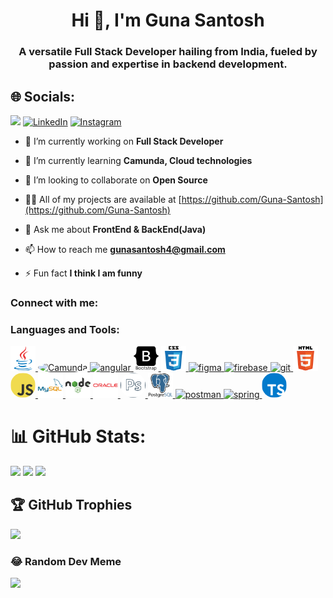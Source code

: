 <h1 align="center">Hi 👋, I'm Guna Santosh</h1>
<h3 align="center">A versatile Full Stack Developer hailing from India, fueled by passion and expertise in backend development.</h3>

## 🌐 Socials:
 [![](https://visitcount.itsvg.in/api?id=Guna-Santosh&icon=0&color=0)](https://visitcount.itsvg.in)
[![LinkedIn](https://img.shields.io/badge/LinkedIn-%230077B5.svg?logo=linkedin&logoColor=white)](https://linkedin.com/in/Guna-Santosh) 
[![Instagram](https://img.shields.io/badge/Instagram-%23E4405F.svg?logo=Instagram&logoColor=white)](https://instagram.com/s_a_n_t_o_s_h_2722) 



- 🔭 I’m currently working on **Full Stack Developer**

- 🌱 I’m currently learning **Camunda, Cloud technologies**

- 👯 I’m looking to collaborate on **Open Source**

- 👨‍💻 All of my projects are available at [https://github.com/Guna-Santosh](https://github.com/Guna-Santosh)

- 💬 Ask me about **FrontEnd & BackEnd(Java)**

- 📫 How to reach me **gunasantosh4@gmail.com**

- ⚡ Fun fact **I think I am funny**

<h3 align="left">Connect with me:</h3>
<p align="left">
</p>

<h3 align="left">Languages and Tools:</h3>
<p align="left">
 <a href="https://www.java.com" target="_blank" rel="noreferrer">
     <img src="https://raw.githubusercontent.com/devicons/devicon/master/icons/java/java-original.svg" alt="java" width="40" height="40"/>
 </a>
<a href="https://www.camunda.com" target="_blank" rel="noreferrer" style="border-radius: 50%;">
    <img src="https://yt3.googleusercontent.com/ab5u-ysV6Safe3Au-vEOXhGsuvC1wkuLIwVT-w2hnEgB_POAMpceWcEaelxYu5bb0r3oz-l_Wf8=s176-c-k-c0x00ffffff-no-rj" alt="Camunda" width="40" height="40" style="border-radius: 50%;"/>
</a>
 <a href="https://angular.io" target="_blank" rel="noreferrer"> <img src="https://angular.io/assets/images/logos/angular/angular.svg" alt="angular" width="40" height="40"/> </a>
 <a href="https://getbootstrap.com" target="_blank" rel="noreferrer"> <img src="https://raw.githubusercontent.com/devicons/devicon/master/icons/bootstrap/bootstrap-plain-wordmark.svg" alt="bootstrap" width="40" height="40"/> </a> 
 <a href="https://www.w3schools.com/css/" target="_blank" rel="noreferrer"> <img src="https://raw.githubusercontent.com/devicons/devicon/master/icons/css3/css3-original-wordmark.svg" alt="css3" width="40" height="40"/> </a>
  <a href="https://www.figma.com/" target="_blank" rel="noreferrer"> <img src="https://www.vectorlogo.zone/logos/figma/figma-icon.svg" alt="figma" width="40" height="40"/> </a>
   <a href="https://firebase.google.com/" target="_blank" rel="noreferrer"> <img src="https://www.vectorlogo.zone/logos/firebase/firebase-icon.svg" alt="firebase" width="40" height="40"/> </a> 
   <a href="https://git-scm.com/" target="_blank" rel="noreferrer"> <img src="https://www.vectorlogo.zone/logos/git-scm/git-scm-icon.svg" alt="git" width="40" height="40"/> </a> 
   <a href="https://www.w3.org/html/" target="_blank" rel="noreferrer" style="border-radius: 50%;"> <img src="https://raw.githubusercontent.com/devicons/devicon/master/icons/html5/html5-original-wordmark.svg" alt="html5" width="40" height="40"/>
    </a>
     <a href="https://developer.mozilla.org/en-US/docs/Web/JavaScript" target="_blank" rel="noreferrer"> <img src="https://raw.githubusercontent.com/devicons/devicon/master/icons/javascript/javascript-original.svg" alt="javascript" width="40" height="40" style="border-radius: 60%;"/> </a>
      <a href="https://www.mysql.com/" target="_blank" rel="noreferrer"> <img src="https://raw.githubusercontent.com/devicons/devicon/master/icons/mysql/mysql-original-wordmark.svg" alt="mysql" width="40" height="40"/> </a> 
      <a href="https://nodejs.org" target="_blank" rel="noreferrer"> <img src="https://raw.githubusercontent.com/devicons/devicon/master/icons/nodejs/nodejs-original-wordmark.svg" alt="nodejs" width="40" height="40"/> </a>
       <a href="https://www.oracle.com/" target="_blank" rel="noreferrer"> <img src="https://raw.githubusercontent.com/devicons/devicon/master/icons/oracle/oracle-original.svg" alt="oracle" width="40" height="40"/> </a> 
       <a href="https://www.photoshop.com/en" target="_blank" rel="noreferrer" style="border-radius: 50%;"> <img src="https://raw.githubusercontent.com/devicons/devicon/master/icons/photoshop/photoshop-line.svg" alt="photoshop" width="40" height="40" style="border-radius: 50%;"/> </a>
        <a href="https://www.postgresql.org" target="_blank" rel="noreferrer"> <img src="https://raw.githubusercontent.com/devicons/devicon/master/icons/postgresql/postgresql-original-wordmark.svg" alt="postgresql" width="40" height="40"/> </a>
         <a href="https://postman.com" target="_blank" rel="noreferrer"> <img src="https://www.vectorlogo.zone/logos/getpostman/getpostman-icon.svg" alt="postman" width="40" height="40"/> </a> 
         <a href="https://spring.io/" target="_blank" rel="noreferrer"> <img src="https://www.vectorlogo.zone/logos/springio/springio-icon.svg" alt="spring" width="40" height="40"/> </a>
          <a href="https://www.typescriptlang.org/" target="_blank" rel="noreferrer" style="border-radius: 50%;"> <img src="https://raw.githubusercontent.com/devicons/devicon/master/icons/typescript/typescript-original.svg" alt="typescript" width="40" height="40" style="border-radius: 50%;"/> </a> </p>


<!-- <p><img align="left" src="https://github-readme-stats.vercel.app/api/top-langs?username=guna-santosh&show_icons=true&locale=en&layout=compact" alt="guna-santosh" /></p>

<p>&nbsp;<img align="center" src="https://github-readme-stats.vercel.app/api?username=guna-santosh&show_icons=true&locale=en" alt="guna-santosh" /></p>

<p><img align="center" src="https://github-readme-streak-stats.herokuapp.com/?user=guna-santosh&" alt="guna-santosh" /></p> -->
# 📊 GitHub Stats:
![](https://github-readme-stats.vercel.app/api/top-langs/?username=Guna-Santosh&theme=gotham&hide_border=true&include_all_commits=false&count_private=false&layout=compact)
![](https://github-readme-stats.vercel.app/api?username=Guna-Santosh&theme=gotham&hide_border=true&include_all_commits=false&count_private=false)
![](https://github-readme-streak-stats.herokuapp.com/?user=Guna-Santosh&theme=gotham&hide_border=true)


## 🏆 GitHub Trophies
![](https://github-profile-trophy.vercel.app/?username=Guna-Santosh&theme=radical&no-frame=true&no-bg=true&margin-w=4)


### 😂 Random Dev Meme
<img src='https://randommeme-five.vercel.app/' style="height: 400px;"/>

